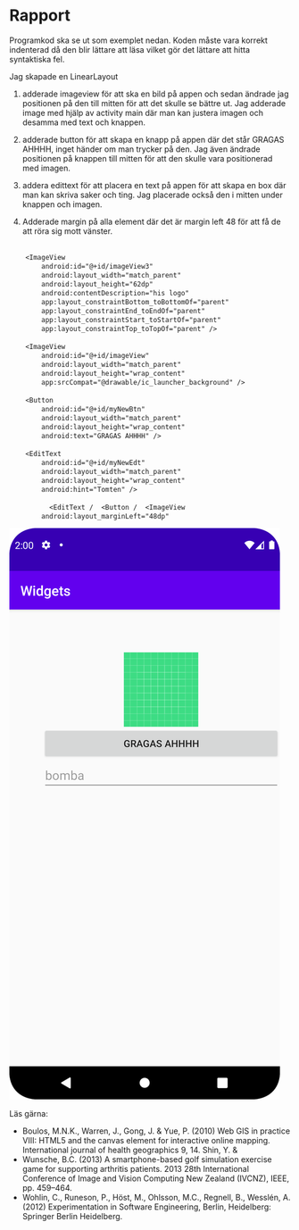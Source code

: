 
# Rapport



Programkod ska se ut som exemplet nedan. Koden måste vara korrekt indenterad då den blir lättare att läsa vilket gör det lättare att hitta syntaktiska fel.


Jag skapade en LinearLayout 
1. adderade imageview för att ska en bild på appen och sedan ändrade jag positionen på den till mitten för att det skulle se
   bättre ut. Jag adderade image med hjälp av activity main där man kan justera imagen och desamma med text och knappen. 

2. adderade button för att skapa en knapp på appen där det står GRAGAS AHHHH, inget händer om man trycker på den. Jag även ändrade positionen
på knappen till mitten för att den skulle vara positionerad med imagen.

3. addera edittext för att placera en text på appen för att skapa en box där man kan skriva saker och ting. Jag placerade också den i mitten
under knappen och imagen. 

4. Adderade margin på alla element där det är margin left 48 för att få de att röra sig mott vänster. 
```

    <ImageView
        android:id="@+id/imageView3"
        android:layout_width="match_parent"
        android:layout_height="62dp"
        android:contentDescription="his logo"
        app:layout_constraintBottom_toBottomOf="parent"
        app:layout_constraintEnd_toEndOf="parent"
        app:layout_constraintStart_toStartOf="parent"
        app:layout_constraintTop_toTopOf="parent" />

    <ImageView
        android:id="@+id/imageView"
        android:layout_width="match_parent"
        android:layout_height="wrap_content"
        app:srcCompat="@drawable/ic_launcher_background" />

    <Button
        android:id="@+id/myNewBtn"
        android:layout_width="match_parent"
        android:layout_height="wrap_content"
        android:text="GRAGAS AHHHH" />

    <EditText
        android:id="@+id/myNewEdt"
        android:layout_width="match_parent"
        android:layout_height="wrap_content"
        android:hint="Tomten" />
        
          <EditText /  <Button /  <ImageView
        android:layout_marginLeft="48dp"
```
 


![](Screenshot_20240415_140044.png)  

Läs gärna:

- Boulos, M.N.K., Warren, J., Gong, J. & Yue, P. (2010) Web GIS in practice VIII: HTML5 and the canvas element for interactive online mapping. International journal of health geographics 9, 14. Shin, Y. &
- Wunsche, B.C. (2013) A smartphone-based golf simulation exercise game for supporting arthritis patients. 2013 28th International Conference of Image and Vision Computing New Zealand (IVCNZ), IEEE, pp. 459–464.
- Wohlin, C., Runeson, P., Höst, M., Ohlsson, M.C., Regnell, B., Wesslén, A. (2012) Experimentation in Software Engineering, Berlin, Heidelberg: Springer Berlin Heidelberg.

